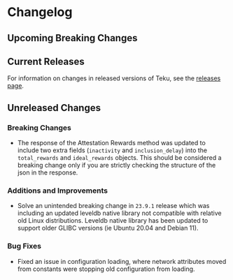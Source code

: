 # Changelog

## Upcoming Breaking Changes

## Current Releases

For information on changes in released versions of Teku, see
the [releases page](https://github.com/Consensys/teku/releases).

## Unreleased Changes

### Breaking Changes

- The response of the Attestation Rewards method was updated to include two extra
  fields (`inactivity` and `inclusion_delay`) into the `total_rewards` and `ideal_rewards` objects.
  This should be considered a breaking change only if you are strictly
  checking the structure of the json in the response.

### Additions and Improvements

- Solve an unintended breaking change in `23.9.1` release which was including an updated leveldb
  native library not compatible with relative old Linux distributions. Leveldb native library has
  been updated to support older GLIBC versions (ie Ubuntu 20.04 and Debian 11).

### Bug Fixes
- Fixed an issue in configuration loading, where network attributes moved from constants were stopping old configuration from loading.
